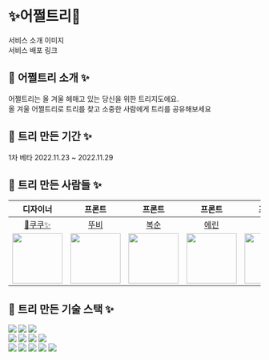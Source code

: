 # ✨어쩔트리🎄  
서비스 소개 이미지  
서비스 배포 링크  
    
## 🎄 어쩔트리 소개 ✨  
어쩔트리는 올 겨울 헤매고 있는 당신을 위한 트리지도에요.  
올 겨울 어쩔트리로 트리를 찾고 소중한 사람에게 트리를 공유해보세요  
  
## 🎄 트리 만든 기간 ✨
1차 베타 2022.11.23 ~ 2022.11.29
  
## 🎄 트리 만든 사람들 ✨  
|**디자이너**|**프론트**|**프론트**|**프론트**|**프론트**|**프론트**|
|:--------:|:--------:|:--------:|:--------:|:--------:|:--------:|
|[🎄쿠쿠✨](https://github.com/ydh3081)|[뚜비](https://github.com/devjiwon)|[복순](https://github.com/boksooni)|[에린](https://github.com/sandwe)|[주스](https://github.com/minjuice1)|[투니](https://github.com/oneny)| 
|<img src="https://user-images.githubusercontent.com/91241596/204504893-820fd2b2-aab7-4c4c-be52-a5ca365b5b2b.png" width="100"/>|<img src="https://avatars.githubusercontent.com/u/26579380?s=400&v=4" width="100"/>|<img src="https://user-images.githubusercontent.com/91241596/189053428-059c8e85-6263-416f-a0f4-ee15547d3bc1.jpg" width="100"/>|<img src="https://avatars.githubusercontent.com/u/79586634?v=4" width='100'/>|<img src="https://avatars.githubusercontent.com/u/82799961?v=4"  width='100'/>|<img src='https://user-images.githubusercontent.com/91241596/204505563-35a86c38-0a9f-4872-a267-97370287e2e2.png' width='100' />
 
## 🎄 트리 만든 기술 스택 ✨  
<img src="https://img.shields.io/badge/html-ededed?style=for-the-badge&logo=html5&logoColor=E34F26">
<img src="https://img.shields.io/badge/css-ededed?style=for-the-badge&logo=css3&logoColor=1572B6">
<img src="https://img.shields.io/badge/javaScript-ededed?style=for-the-badge&logo=javaScript&logoColor=F7DF1E">
<br>
<img src="https://img.shields.io/badge/react-ededed?style=for-the-badge&logo=react&logoColor=61DAFB">
<img src="https://img.shields.io/badge/redux-ededed?style=for-the-badge&logo=redux&logoColor=764ABC">
<img src="https://img.shields.io/badge/React Router-ededed?style=for-the-badge&logo=ReactRouter&logoColor=CA4245"/>
<img src="https://img.shields.io/badge/styled components-ededed?style=for-the-badge&logo=styled-components&logoColor=DB7093">
<br>
<img src="https://img.shields.io/badge/yarn-ededed?style=for-the-badge&logo=yarn&logoColor=2C8EBB">
<img src="https://img.shields.io/badge/Axios-ededed?style=for-the-badge&logo=Axios&logoColor=5A29E4">
<img src="https://img.shields.io/badge/Prettier-ededed?style=for-the-badge&logo=Prettier&logoColor=F7B93E">
<img src="https://img.shields.io/badge/ESLint-ededed?style=for-the-badge&logo=ESLint&logoColor=4B32C3">
<img src="https://img.shields.io/badge/Netlify-ededed?style=for-the-badge&logo=Netlify&logoColor=00C7B7">
